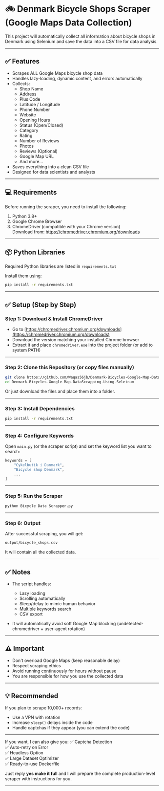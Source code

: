 # 🚲 Denmark Bicycle Shops Scraper (Google Maps Data Collection)

This project will automatically collect all information about bicycle shops in Denmark using Selenium and save the data into a CSV file for data analysis.

---

## ✅ Features

- Scrapes ALL Google Maps bicycle shop data
- Handles lazy-loading, dynamic content, and errors automatically
- Collects:
    - Shop Name
    - Address
    - Plus Code
    - Latitude / Longitude
    - Phone Number
    - Website
    - Opening Hours
    - Status (Open/Closed)
    - Category
    - Rating
    - Number of Reviews
    - Photos
    - Reviews (Optional)
    - Google Map URL
    - And more...
- Saves everything into a clean CSV file
- Designed for data scientists and analysts

---

## 💻 Requirements

Before running the scraper, you need to install the following:

1. Python 3.8+
2. Google Chrome Browser
3. ChromeDriver (compatible with your Chrome version)  
   Download from: https://chromedriver.chromium.org/downloads

---

## 📦 Python Libraries

Required Python libraries are listed in `requirements.txt`

Install them using:

```bash
pip install -r requirements.txt
```

---

## ✅ Setup (Step by Step)

### Step 1: Download & Install ChromeDriver

- Go to [https://chromedriver.chromium.org/downloads](https://chromedriver.chromium.org/downloads)
- Download the version matching your installed Chrome browser
- Extract it and place `chromedriver.exe` into the project folder (or add to system PATH)

---

### Step 2: Clone this Repository (or copy files manually)

```bash
git clone https://github.com/Waqas56jb/Denmark-Bicycles-Google-Map-DataScrapping-Using-Seleinum-.git
cd Denmark-Bicycles-Google-Map-DataScrapping-Using-Seleinum
```

Or just download the files and place them into a folder.

---

### Step 3: Install Dependencies

```bash
pip install -r requirements.txt
```

---

### Step 4: Configure Keywords

Open `main.py` (or the scraper script) and set the keyword list you want to search:

```python
keywords = [
    "Cykelbutik i Danmark",
    "Bicycle shop Denmark",
    ...
]
```

---

### Step 5: Run the Scraper

```bash
python Bicycle Data Scrapper.py
```

---

### Step 6: Output

After successful scraping, you will get:

```bash
output/bicycle_shops.csv
```

It will contain all the collected data.

---

## ✅ Notes

- The script handles:
    - Lazy loading
    - Scrolling automatically
    - Sleep/delay to mimic human behavior
    - Multiple keywords search
    - CSV export
    
- It will automatically avoid soft Google Map blocking (undetected-chromedriver + user-agent rotation)

---

## ⚠️ Important

- Don't overload Google Maps (keep reasonable delay)
- Respect scraping ethics
- Avoid running continuously for hours without pause
- You are responsible for how you use the collected data

---

## 💡 Recommended

If you plan to scrape 10,000+ records:
- Use a VPN with rotation
- Increase `sleep()` delays inside the code
- Handle captchas if they appear (you can extend the code)

---

If you want, I can also give you:
✅ Captcha Detection  
✅ Auto-retry on Error  
✅ Headless Option  
✅ Large Dataset Optimizer  
✅ Ready-to-use Dockerfile

Just reply **yes make it full** and I will prepare the complete production-level scraper with instructions for you.

---